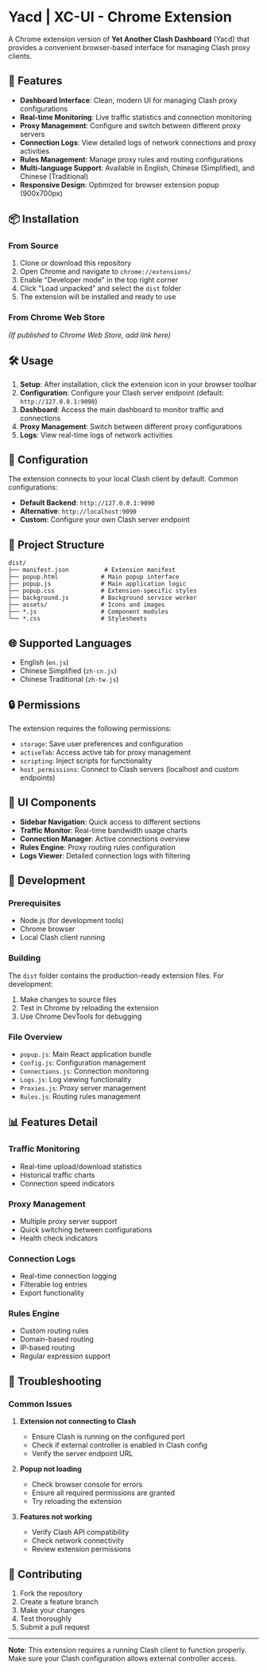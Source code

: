 # Yacd | XC-UI - Chrome Extension

A Chrome extension version of **Yet Another Clash Dashboard** (Yacd) that provides a convenient browser-based interface for managing Clash proxy clients.

## 🚀 Features

- **Dashboard Interface**: Clean, modern UI for managing Clash proxy configurations
- **Real-time Monitoring**: Live traffic statistics and connection monitoring
- **Proxy Management**: Configure and switch between different proxy servers
- **Connection Logs**: View detailed logs of network connections and proxy activities
- **Rules Management**: Manage proxy rules and routing configurations
- **Multi-language Support**: Available in English, Chinese (Simplified), and Chinese (Traditional)
- **Responsive Design**: Optimized for browser extension popup (900x700px)

## 📦 Installation

### From Source
1. Clone or download this repository
2. Open Chrome and navigate to `chrome://extensions/`
3. Enable "Developer mode" in the top right corner
4. Click "Load unpacked" and select the `dist` folder
5. The extension will be installed and ready to use

### From Chrome Web Store
*(If published to Chrome Web Store, add link here)*

## 🛠️ Usage

1. **Setup**: After installation, click the extension icon in your browser toolbar
2. **Configuration**: Configure your Clash server endpoint (default: `http://127.0.0.1:9090`)
3. **Dashboard**: Access the main dashboard to monitor traffic and connections
4. **Proxy Management**: Switch between different proxy configurations
5. **Logs**: View real-time logs of network activities

## 🔧 Configuration

The extension connects to your local Clash client by default. Common configurations:

- **Default Backend**: `http://127.0.0.1:9090`
- **Alternative**: `http://localhost:9090`
- **Custom**: Configure your own Clash server endpoint

## 📁 Project Structure

```
dist/
├── manifest.json          # Extension manifest
├── popup.html            # Main popup interface
├── popup.js              # Main application logic
├── popup.css             # Extension-specific styles
├── background.js         # Background service worker
├── assets/               # Icons and images
├── *.js                  # Component modules
└── *.css                 # Stylesheets
```

## 🌐 Supported Languages

- English (`en.js`)
- Chinese Simplified (`zh-cn.js`)
- Chinese Traditional (`zh-tw.js`)

## 🔒 Permissions

The extension requires the following permissions:
- `storage`: Save user preferences and configuration
- `activeTab`: Access active tab for proxy management
- `scripting`: Inject scripts for functionality
- `host_permissions`: Connect to Clash servers (localhost and custom endpoints)

## 🎨 UI Components

- **Sidebar Navigation**: Quick access to different sections
- **Traffic Monitor**: Real-time bandwidth usage charts
- **Connection Manager**: Active connections overview
- **Rules Engine**: Proxy routing rules configuration
- **Logs Viewer**: Detailed connection logs with filtering

## 🔧 Development

### Prerequisites
- Node.js (for development tools)
- Chrome browser
- Local Clash client running

### Building
The `dist` folder contains the production-ready extension files. For development:

1. Make changes to source files
2. Test in Chrome by reloading the extension
3. Use Chrome DevTools for debugging

### File Overview
- `popup.js`: Main React application bundle
- `Config.js`: Configuration management
- `Connections.js`: Connection monitoring
- `Logs.js`: Log viewing functionality
- `Proxies.js`: Proxy server management
- `Rules.js`: Routing rules management

## 📊 Features Detail

### Traffic Monitoring
- Real-time upload/download statistics
- Historical traffic charts
- Connection speed indicators

### Proxy Management
- Multiple proxy server support
- Quick switching between configurations
- Health check indicators

### Connection Logs
- Real-time connection logging
- Filterable log entries
- Export functionality

### Rules Engine
- Custom routing rules
- Domain-based routing
- IP-based routing
- Regular expression support

## 🐛 Troubleshooting

### Common Issues

1. **Extension not connecting to Clash**
   - Ensure Clash is running on the configured port
   - Check if external controller is enabled in Clash config
   - Verify the server endpoint URL

2. **Popup not loading**
   - Check browser console for errors
   - Ensure all required permissions are granted
   - Try reloading the extension

3. **Features not working**
   - Verify Clash API compatibility
   - Check network connectivity
   - Review extension permissions


## 🤝 Contributing

1. Fork the repository
2. Create a feature branch
3. Make your changes
4. Test thoroughly
5. Submit a pull request

---

**Note**: This extension requires a running Clash client to function properly. Make sure your Clash configuration allows external controller access. 